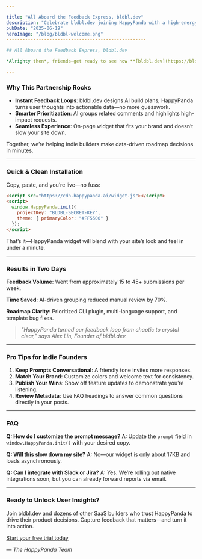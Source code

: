 ```yaml
---

title: "All Aboard the Feedback Express, bldbl.dev"
description: "Celebrate bldbl.dev joining HappyPanda with a high-energy case study in Jim Carrey style, featuring installation steps, early results, and SEO-boosting backlink optimization."
pubDate: "2025-06-19"
heroImage: "/blog/bldbl-welcome.png"
----------------------------------------------------

## All Aboard the Feedback Express, bldbl.dev

*Alrighty then*, friends—get ready to see how **[bldbl.dev](https://bldbl.dev)** leveled up their product strategy with HappyPanda’s AI-powered feedback tool! In this case study, we’ll dive into implementation steps, real-world results, and share practical tips so you can capture and act on user insights quickly.

---
```


### Why This Partnership Rocks

* **Instant Feedback Loops**: bldbl.dev designs AI build plans; HappyPanda turns user thoughts into actionable data—no more guesswork.
* **Smarter Prioritization**: AI groups related comments and highlights high-impact requests.
* **Seamless Experience**: On-page widget that fits your brand and doesn’t slow your site down.

Together, we’re helping indie builders make data-driven roadmap decisions in minutes.

---

### Quick & Clean Installation

Copy, paste, and you’re live—no fuss:

```html
<script src="https://cdn.happypanda.ai/widget.js"></script>
<script>
  window.HappyPanda.init({
    projectKey: "BLDBL-SECRET-KEY",
    theme: { primaryColor: "#FF5500" }
  });
</script>
```

That’s it—HappyPanda widget will blend with your site’s look and feel in under a minute.

---

### Results in Two Days

**Feedback Volume**: Went from approximately 15 to 45+ submissions per week.

**Time Saved**: AI-driven grouping reduced manual review by 70%.

**Roadmap Clarity**: Prioritized CLI plugin, multi-language support, and template bug fixes.

> *"HappyPanda turned our feedback loop from chaotic to crystal clear," says Alex Lin, Founder of bldbl.dev.*

---

### Pro Tips for Indie Founders

1. **Keep Prompts Conversational**: A friendly tone invites more responses.
2. **Match Your Brand**: Customize colors and welcome text for consistency.
3. **Publish Your Wins**: Show off feature updates to demonstrate you’re listening.
4. **Review Metadata**: Use FAQ headings to answer common questions directly in your posts.

---

### FAQ

**Q: How do I customize the prompt message?**
A: Update the `prompt` field in `window.HappyPanda.init()` with your desired copy.

**Q: Will this slow down my site?**
A: No—our widget is only about 17KB and loads asynchronously.

**Q: Can I integrate with Slack or Jira?**
A: Yes. We’re rolling out native integrations soon, but you can already forward reports via email.

---

### Ready to Unlock User Insights?

Join bldbl.dev and dozens of other SaaS builders who trust HappyPanda to drive their product decisions. Capture feedback that matters—and turn it into action.

[Start your free trial today](https://happypanda.ai/signup)

*— The HappyPanda Team*
